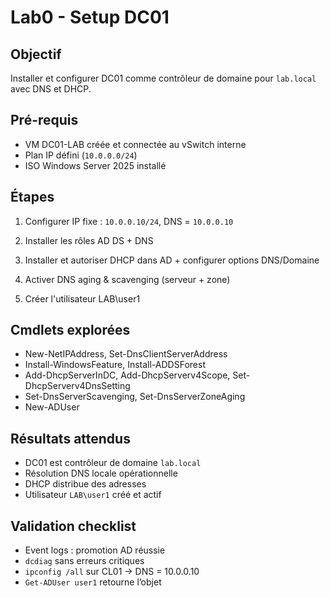 # Lab0 - Setup DC01

## Objectif

Installer et configurer DC01 comme contrôleur de domaine pour `lab.local` avec DNS et DHCP.

## Pré-requis

- VM DC01-LAB créée et connectée au vSwitch interne
- Plan IP défini (`10.0.0.0/24`)
- ISO Windows Server 2025 installé

## Étapes

1. Configurer IP fixe : `10.0.0.10/24`, DNS = `10.0.0.10`

2. Installer les rôles AD DS + DNS

3. Installer et autoriser DHCP dans AD + configurer options DNS/Domaine

4. Activer  DNS aging & scavenging (serveur + zone)

5. Créer l'utilisateur LAB\user1

## Cmdlets explorées

- New-NetIPAddress, Set-DnsClientServerAddress
- Install-WindowsFeature, Install-ADDSForest
- Add-DhcpServerInDC, Add-DhcpServerv4Scope, Set-DhcpServerv4DnsSetting
- Set-DnsServerScavenging, Set-DnsServerZoneAging
- New-ADUser

## Résultats attendus

- DC01 est contrôleur de domaine `lab.local`
- Résolution DNS locale opérationnelle
- DHCP distribue des adresses
- Utilisateur `LAB\user1` créé et actif

## Validation checklist

- Event logs : promotion AD réussie
- `dcdiag` sans erreurs critiques
- `ipconfig /all` sur CL01 → DNS = 10.0.0.10
- `Get-ADUser user1` retourne l’objet
